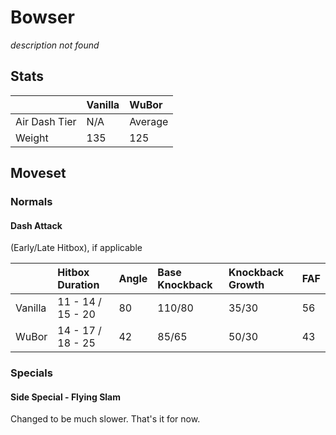 # Bowser
*description not found*

## Stats

<datatable>

|                 | Vanilla | WuBor              |
|:--------------- |:------- |:------------------ |
| Air Dash Tier   | N/A     | Average            |
| Weight          | 135     | <nerf>125</nerf>   |

</datatable>

## Moveset

### Normals

#### Dash Attack

(Early/Late Hitbox), if applicable

<datatable>

|         | Hitbox Duration                 | Angle           | Base Knockback     | Knockback Growth   | FAF             |
|:------- |:------------------------------- |:--------------- |:------------------ |:------------------ |:--------------- |
| Vanilla | 11 - 14 / 15 - 20               | 80              | 110/80             | 35/30              | 56              |
| WuBor   | <nerf>14 - 17 / 18 - 25 </nerf> | <ovhl>42</ovhl> | <ovhl>85/65</ovhl> | <ovhl>50/30</ovhl> | <buff>43</buff> |

</datatable>

### Specials

#### Side Special - Flying Slam

Changed to be much slower. That's it for now.
